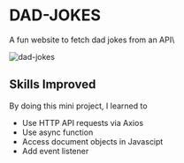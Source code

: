 # DAD-JOKES
A fun website to fetch dad jokes from an API\

![dad-jokes](https://user-images.githubusercontent.com/40157947/142717742-a2e090ac-b643-4433-b4e1-4c67b6af438a.PNG)

## Skills Improved
By doing this mini project, I learned to
- Use HTTP API requests via Axios
- Use async function
- Access document objects in Javascipt
- Add event listener
